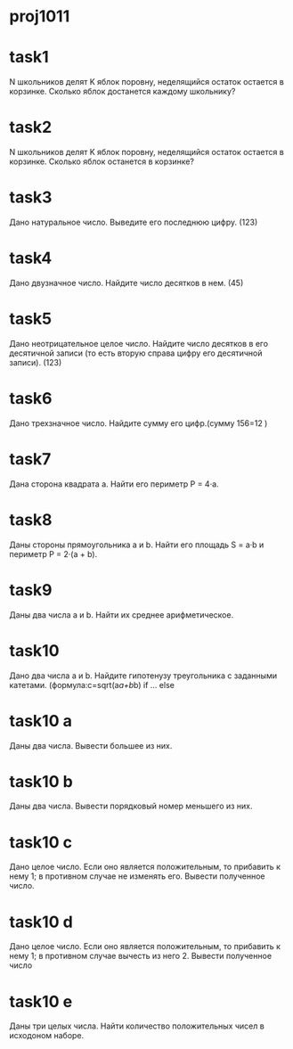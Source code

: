 # proj1011
# task1
N школьников делят K яблок поровну, неделящийся остаток 
остается в корзинке. Сколько яблок достанется каждому 
школьнику?

# task2
N школьников делят K яблок поровну, неделящийся остаток 
остается в корзинке. Сколько яблок останется в корзинке?

# task3
Дано натуральное число. Выведите его последнюю цифру. (123)

# task4
Дано двузначное число. Найдите число десятков в нем. (45)

# task5
Дано неотрицательное целое число. Найдите число десятков в 
его десятичной записи (то есть вторую справа цифру его 
десятичной записи). (123)

# task6
Дано трехзначное число. Найдите сумму его цифр.(сумму 
156=12 )

# task7
Дана сторона квадрата a. Найти его периметр P = 4·a. 

# task8
Даны стороны прямоугольника a и b. Найти его площадь S = a·b
и периметр P = 2·(a + b).

# task9
Даны два числа a и b. Найти их среднее арифметическое.

# task10
Дано два числа a и b. Найдите гипотенузу треугольника с 
заданными катетами. (формула:c=sqrt(a*a+b*b)
if … else

# task10 a
Даны два числа. Вывести большее из них.

# task10 b
Даны два числа. Вывести порядковый номер меньшего из них.

# task10 c
Дано целое число. Если оно является положительным, то 
прибавить к нему 1; в противном случае не изменять его. 
Вывести полученное число.

# task10 d
Дано целое число. Если оно является положительным, то 
прибавить к нему 1; в противном случае вычесть из него 2. 
Вывести полученное число

# task10 e
Даны три целых числа. Найти количество положительных чисел 
в исходoном наборе.